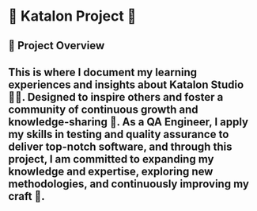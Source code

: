 # 🌟 Katalon Project 🌟

## 🚀 Project Overview

This is where I document my learning experiences and insights about Katalon Studio 🧑‍💻. 
Designed to inspire others and foster a community of continuous growth and knowledge-sharing 🙌. 
As a QA Engineer, I apply my skills in testing and quality assurance to deliver top-notch software, and through this project, I am committed to expanding my knowledge and expertise, exploring new methodologies, and continuously improving my craft 📝. 
---
